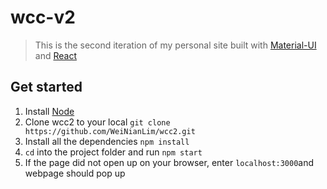 # wcc-v2
> This is the second iteration of my personal site built with [Material-UI](https://material-ui.com/) and [React](https://reactjs.org/)

## Get started
1. Install [Node](https://nodejs.org/en/)
2. Clone wcc2 to your local
    ```git clone https://github.com/WeiNianLim/wcc2.git```
3. Install all the dependencies 
    ```npm install```
4. `cd` into the project folder and run
    ```npm start```
5. If the page did not open up on your browser, enter `localhost:3000`and webpage should pop up
